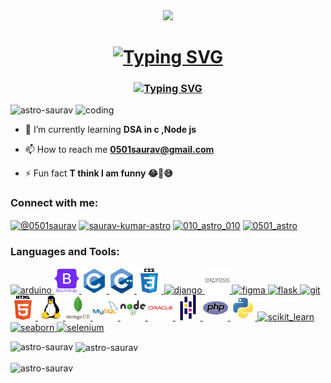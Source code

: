 <div align="center">
    <img height="150" src="https://media4.giphy.com/media/RbDKaczqWovIugyJmW/giphy.gif?cid=6c09b952si8d5ifypco8njtosf2sarpv98d04xjfm2mdtxz4&ep=v1_gifs_search&rid=giphy.gif&ct=g"  />
</div>

<h1 align="center"> <a href="https://git.io/typing-svg"><img src="https://readme-typing-svg.demolab.com?font=Fira+Code&weight=500&pause=1&vCenter=true&random=false&width=200&lines=Hi+%F0%9F%91%8B;I'm+Saurav+Kumar" alt="Typing SVG" /></a> </h1>

<h3 align="center"> <a href="https://git.io/typing-svg"><img src="https://readme-typing-svg.demolab.com?font=Fira+Code&pause=1000&color=1149F7&random=false&width=435&lines=A+passionate+developer+from+India" alt="Typing SVG" /></a> </h3>

<img align="right" alt="coding" width="400" src="https://imgs.search.brave.com/TqGOkEdROQgNx0Fcudi0IfCIJYMni8-DXMWRTn9_g4g/rs:fit:860:0:0/g:ce/aHR0cHM6Ly9tZWRp/YTAuZ2lwaHkuY29t/L21lZGlhL2ZHMDAw/QVZDSU85OFkvMjAw/LmdpZj9jaWQ9Nzkw/Yjc2MTFjbnRoajln/Z2h4b3FnNTRtM3Fl/MDhrYjQ4NXVwd2dp/NnF3YzA5bGNsJmVw/PXYxX2dpZnNfc2Vh/cmNoJnJpZD0yMDAu/Z2lmJmN0PWc.gif">
<p align="left"> <img src="https://komarev.com/ghpvc/?username=astro-saurav&label=Profile%20views&color=0e75b6&style=flat" alt="astro-saurav" /> </p>

- 🌱 I’m currently learning **DSA in c ,Node js**

- 📫 How to reach me **0501saurav@gmail.com**

- ⚡ Fun fact **T think I am funny 😂🤣😅**

<h3 align="left">Connect with me:</h3>
<p align="left">
<a href="https://twitter.com/@0501saurav" target="blank"><img align="center" src="https://raw.githubusercontent.com/rahuldkjain/github-profile-readme-generator/master/src/images/icons/Social/twitter.svg" alt="@0501saurav" height="30" width="40" /></a>
<a href="https://linkedin.com/in/saurav-kumar-astro" target="blank"><img align="center" src="https://raw.githubusercontent.com/rahuldkjain/github-profile-readme-generator/master/src/images/icons/Social/linked-in-alt.svg" alt="saurav-kumar-astro" height="30" width="40" /></a>
<a href="https://instagram.com/010_astro_010" target="blank"><img align="center" src="https://raw.githubusercontent.com/rahuldkjain/github-profile-readme-generator/master/src/images/icons/Social/instagram.svg" alt="010_astro_010" height="30" width="40" /></a>
<a href="https://www.leetcode.com/0501_astro" target="blank"><img align="center" src="https://raw.githubusercontent.com/rahuldkjain/github-profile-readme-generator/master/src/images/icons/Social/leet-code.svg" alt="0501_astro" height="30" width="40" /></a>
</p>

<h3 align="left">Languages and Tools:</h3>
<p align="left"> <a href="https://www.arduino.cc/" target="_blank" rel="noreferrer"> <img src="https://cdn.worldvectorlogo.com/logos/arduino-1.svg" alt="arduino" width="40" height="40"/> </a> <a href="https://getbootstrap.com" target="_blank" rel="noreferrer"> <img src="https://raw.githubusercontent.com/devicons/devicon/master/icons/bootstrap/bootstrap-plain-wordmark.svg" alt="bootstrap" width="40" height="40"/> </a> <a href="https://www.cprogramming.com/" target="_blank" rel="noreferrer"> <img src="https://raw.githubusercontent.com/devicons/devicon/master/icons/c/c-original.svg" alt="c" width="40" height="40"/> </a> <a href="https://www.w3schools.com/cpp/" target="_blank" rel="noreferrer"> <img src="https://raw.githubusercontent.com/devicons/devicon/master/icons/cplusplus/cplusplus-original.svg" alt="cplusplus" width="40" height="40"/> </a> <a href="https://www.w3schools.com/css/" target="_blank" rel="noreferrer"> <img src="https://raw.githubusercontent.com/devicons/devicon/master/icons/css3/css3-original-wordmark.svg" alt="css3" width="40" height="40"/> </a> <a href="https://www.djangoproject.com/" target="_blank" rel="noreferrer"> <img src="https://cdn.worldvectorlogo.com/logos/django.svg" alt="django" width="40" height="40"/> </a> <a href="https://expressjs.com" target="_blank" rel="noreferrer"> <img src="https://raw.githubusercontent.com/devicons/devicon/master/icons/express/express-original-wordmark.svg" alt="express" width="40" height="40"/> </a> <a href="https://www.figma.com/" target="_blank" rel="noreferrer"> <img src="https://www.vectorlogo.zone/logos/figma/figma-icon.svg" alt="figma" width="40" height="40"/> </a> <a href="https://flask.palletsprojects.com/" target="_blank" rel="noreferrer"> <img src="https://www.vectorlogo.zone/logos/pocoo_flask/pocoo_flask-icon.svg" alt="flask" width="40" height="40"/> </a> <a href="https://git-scm.com/" target="_blank" rel="noreferrer"> <img src="https://www.vectorlogo.zone/logos/git-scm/git-scm-icon.svg" alt="git" width="40" height="40"/> </a> <a href="https://www.w3.org/html/" target="_blank" rel="noreferrer"> <img src="https://raw.githubusercontent.com/devicons/devicon/master/icons/html5/html5-original-wordmark.svg" alt="html5" width="40" height="40"/> </a> <a href="https://www.linux.org/" target="_blank" rel="noreferrer"> <img src="https://raw.githubusercontent.com/devicons/devicon/master/icons/linux/linux-original.svg" alt="linux" width="40" height="40"/> </a> <a href="https://www.mongodb.com/" target="_blank" rel="noreferrer"> <img src="https://raw.githubusercontent.com/devicons/devicon/master/icons/mongodb/mongodb-original-wordmark.svg" alt="mongodb" width="40" height="40"/> </a> <a href="https://www.mysql.com/" target="_blank" rel="noreferrer"> <img src="https://raw.githubusercontent.com/devicons/devicon/master/icons/mysql/mysql-original-wordmark.svg" alt="mysql" width="40" height="40"/> </a> <a href="https://nodejs.org" target="_blank" rel="noreferrer"> <img src="https://raw.githubusercontent.com/devicons/devicon/master/icons/nodejs/nodejs-original-wordmark.svg" alt="nodejs" width="40" height="40"/> </a> <a href="https://www.oracle.com/" target="_blank" rel="noreferrer"> <img src="https://raw.githubusercontent.com/devicons/devicon/master/icons/oracle/oracle-original.svg" alt="oracle" width="40" height="40"/> </a> <a href="https://pandas.pydata.org/" target="_blank" rel="noreferrer"> <img src="https://raw.githubusercontent.com/devicons/devicon/2ae2a900d2f041da66e950e4d48052658d850630/icons/pandas/pandas-original.svg" alt="pandas" width="40" height="40"/> </a> <a href="https://www.php.net" target="_blank" rel="noreferrer"> <img src="https://raw.githubusercontent.com/devicons/devicon/master/icons/php/php-original.svg" alt="php" width="40" height="40"/> </a> <a href="https://www.python.org" target="_blank" rel="noreferrer"> <img src="https://raw.githubusercontent.com/devicons/devicon/master/icons/python/python-original.svg" alt="python" width="40" height="40"/> </a> <a href="https://scikit-learn.org/" target="_blank" rel="noreferrer"> <img src="https://upload.wikimedia.org/wikipedia/commons/0/05/Scikit_learn_logo_small.svg" alt="scikit_learn" width="40" height="40"/> </a> <a href="https://seaborn.pydata.org/" target="_blank" rel="noreferrer"> <img src="https://seaborn.pydata.org/_images/logo-mark-lightbg.svg" alt="seaborn" width="40" height="40"/> </a> <a href="https://www.selenium.dev" target="_blank" rel="noreferrer"> <img src="https://raw.githubusercontent.com/detain/svg-logos/780f25886640cef088af994181646db2f6b1a3f8/svg/selenium-logo.svg" alt="selenium" width="40" height="40"/> </a> </p>

<p><img align="left" src="https://github-readme-stats.vercel.app/api/top-langs?username=astro-saurav&show_icons=true&locale=en&layout=compact" alt="astro-saurav" /></p>

<p>&nbsp;<img align="center" src="https://github-readme-stats.vercel.app/api?username=astro-saurav&show_icons=true&locale=en" alt="astro-saurav" /></p>

<p><img align="center" src="https://github-readme-streak-stats.herokuapp.com/?user=astro-saurav&" alt="astro-saurav" /></p>

